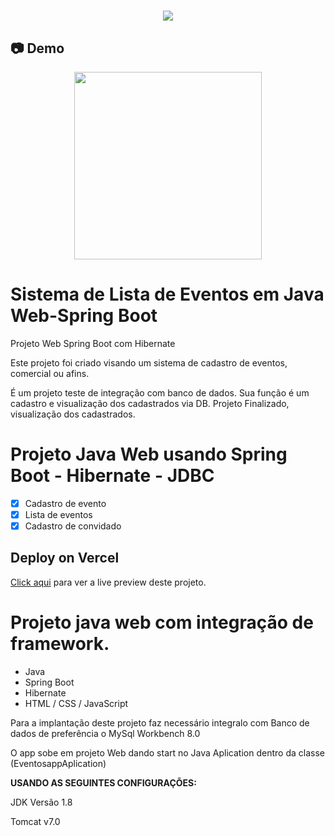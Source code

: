 <h1 align="center"><img src="https://user-images.githubusercontent.com/53831498/135899352-1463af04-5098-4741-bc8a-78c0877e1f96.png"></h1>

## :camera: Demo

<div align="center" >
  <img src="https://github.com/FelipeMaximus/Portfolio_FilypyMaycon/assets/7d732435-80ea-4a9d-a9e4-d8fab3a080c7"height="300">
</div>

# Sistema de Lista de Eventos em Java Web-Spring Boot
Projeto Web Spring Boot com Hibernate

Este projeto foi criado visando um sistema de cadastro de eventos, comercial ou afins.

É um projeto teste de integração com banco de dados. Sua função é um cadastro e visualização dos cadastrados via DB. Projeto Finalizado, visualização dos cadastrados.

# Projeto Java Web usando Spring Boot - Hibernate - JDBC

  - [x] Cadastro de evento 
  - [x] Lista de eventos
  - [x] Cadastro de convidado

## Deploy on Vercel

[Click aqui](https://eventoapponline.herokuapp.com/) para ver a live preview deste projeto.

# Projeto java web com integração de framework.

  - Java
  - Spring Boot
  - Hibernate
  - HTML / CSS / JavaScript

Para a implantação deste projeto faz necessário integralo com Banco de dados de preferência o MySql Workbench 8.0

O app sobe em projeto Web dando start no Java Aplication dentro da classe (EventosappAplication) 

**USANDO AS SEGUINTES CONFIGURAÇÕES:**

JDK Versão 1.8

Tomcat v7.0
